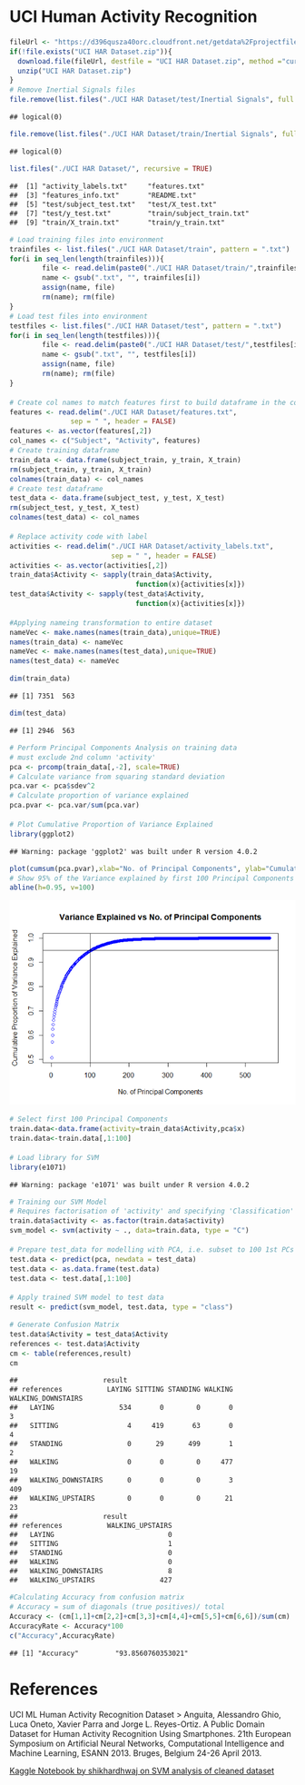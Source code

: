 UCI Human Activity Recognition
================

``` r
fileUrl <- "https://d396qusza40orc.cloudfront.net/getdata%2Fprojectfiles%2FUCI%20HAR%20Dataset.zip"
if(!file.exists("UCI HAR Dataset.zip")){
  download.file(fileUrl, destfile = "UCI HAR Dataset.zip", method ="curl")
  unzip("UCI HAR Dataset.zip")
}
# Remove Inertial Signals files
file.remove(list.files("./UCI HAR Dataset/test/Inertial Signals", full.names = TRUE))
```

    ## logical(0)

``` r
file.remove(list.files("./UCI HAR Dataset/train/Inertial Signals", full.names = TRUE))
```

    ## logical(0)

``` r
list.files("./UCI HAR Dataset/", recursive = TRUE)
```

    ##  [1] "activity_labels.txt"     "features.txt"           
    ##  [3] "features_info.txt"       "README.txt"             
    ##  [5] "test/subject_test.txt"   "test/X_test.txt"        
    ##  [7] "test/y_test.txt"         "train/subject_train.txt"
    ##  [9] "train/X_train.txt"       "train/y_train.txt"

``` r
# Load training files into environment
trainfiles <- list.files("./UCI HAR Dataset/train", pattern = ".txt")
for(i in seq_len(length(trainfiles))){
        file <- read.delim(paste0("./UCI HAR Dataset/train/",trainfiles[i]), sep = "")
        name <- gsub(".txt", "", trainfiles[i])
        assign(name, file)
        rm(name); rm(file)
}
# Load test files into environment
testfiles <- list.files("./UCI HAR Dataset/test", pattern = ".txt")
for(i in seq_len(length(testfiles))){
        file <- read.delim(paste0("./UCI HAR Dataset/test/",testfiles[i]), sep = "")
        name <- gsub(".txt", "", testfiles[i])
        assign(name, file)
        rm(name); rm(file)
}

# Create col names to match features first to build dataframe in the correct order
features <- read.delim("./UCI HAR Dataset/features.txt", 
               sep = " ", header = FALSE)
features <- as.vector(features[,2])
col_names <- c("Subject", "Activity", features)
# Create training dataframe
train_data <- data.frame(subject_train, y_train, X_train)
rm(subject_train, y_train, X_train)
colnames(train_data) <- col_names
# Create test dataframe
test_data <- data.frame(subject_test, y_test, X_test)
rm(subject_test, y_test, X_test)
colnames(test_data) <- col_names

# Replace activity code with label
activities <- read.delim("./UCI HAR Dataset/activity_labels.txt", 
                         sep = " ", header = FALSE)
activities <- as.vector(activities[,2])
train_data$Activity <- sapply(train_data$Activity, 
                               function(x){activities[x]})
test_data$Activity <- sapply(test_data$Activity, 
                               function(x){activities[x]})

#Applying nameing transformation to entire dataset
nameVec <- make.names(names(train_data),unique=TRUE)
names(train_data) <- nameVec
nameVec <- make.names(names(test_data),unique=TRUE)
names(test_data) <- nameVec
```

``` r
dim(train_data)
```

    ## [1] 7351  563

``` r
dim(test_data)
```

    ## [1] 2946  563

``` r
# Perform Principal Components Analysis on training data
# must exclude 2nd column 'activity'
pca <- prcomp(train_data[,-2], scale=TRUE)
# Calculate variance from squaring standard deviation
pca.var <- pca$sdev^2
# Calculate proportion of variance explained
pca.pvar <- pca.var/sum(pca.var)

# Plot Cumulative Proportion of Variance Explained
library(ggplot2)
```

    ## Warning: package 'ggplot2' was built under R version 4.0.2

``` r
plot(cumsum(pca.pvar),xlab="No. of Principal Components", ylab="Cumulative Proportion of Variance Explained",main="Variance Explained vs No. of Principal Components",col="blue")
# Show 95% of the Variance explained by first 100 Principal Components
abline(h=0.95, v=100)
```

![](Analysis_files/figure-gfm/pca-1.png)<!-- -->

``` r
# Select first 100 Principal Components
train.data<-data.frame(activity=train_data$Activity,pca$x)
train.data<-train.data[,1:100]

# Load library for SVM
library(e1071)
```

    ## Warning: package 'e1071' was built under R version 4.0.2

``` r
# Training our SVM Model
# Requires factorisation of 'activity' and specifying 'Classification' type for SVM
train.data$activity <- as.factor(train.data$activity)
svm_model <- svm(activity ~ ., data=train.data, type = "C")

# Prepare test_data for modelling with PCA, i.e. subset to 100 1st PCs
test.data <- predict(pca, newdata = test_data)
test.data <- as.data.frame(test.data)
test.data <- test.data[,1:100]

# Apply trained SVM model to test data
result <- predict(svm_model, test.data, type = "class")
```

``` r
# Generate Confusion Matrix
test.data$Activity = test_data$Activity
references <- test.data$Activity
cm <- table(references,result)
cm
```

    ##                     result
    ## references           LAYING SITTING STANDING WALKING WALKING_DOWNSTAIRS
    ##   LAYING                534       0        0       0                  3
    ##   SITTING                 4     419       63       0                  4
    ##   STANDING                0      29      499       1                  2
    ##   WALKING                 0       0        0     477                 19
    ##   WALKING_DOWNSTAIRS      0       0        0       3                409
    ##   WALKING_UPSTAIRS        0       0        0      21                 23
    ##                     result
    ## references           WALKING_UPSTAIRS
    ##   LAYING                            0
    ##   SITTING                           1
    ##   STANDING                          0
    ##   WALKING                           0
    ##   WALKING_DOWNSTAIRS                8
    ##   WALKING_UPSTAIRS                427

``` r
#Calculating Accuracy from confusion matrix
# Accuracy = sum of diagonals (true positives)/ total
Accuracy <- (cm[1,1]+cm[2,2]+cm[3,3]+cm[4,4]+cm[5,5]+cm[6,6])/sum(cm)
AccuracyRate <- Accuracy*100
c("Accuracy",AccuracyRate)
```

    ## [1] "Accuracy"         "93.8560760353021"

# References

UCI ML Human Activity Recognition Dataset \> Anguita, Alessandro Ghio,
Luca Oneto, Xavier Parra and Jorge L. Reyes-Ortiz. A Public Domain
Dataset for Human Activity Recognition Using Smartphones. 21th European
Symposium on Artificial Neural Networks, Computational Intelligence and
Machine Learning, ESANN 2013. Bruges, Belgium 24-26 April 2013.

[Kaggle Notebook by shikhardhwaj on SVM analysis of cleaned
dataset](https://www.kaggle.com/shikhardhwaj/human-activity-recognition-using-smartphone)

